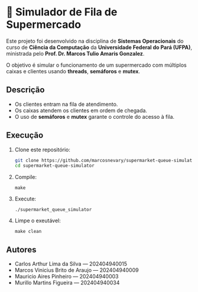 # 🛒 Simulador de Fila de Supermercado

Este projeto foi desenvolvido na disciplina de **Sistemas Operacionais** do curso de **Ciência da Computação** da **Universidade Federal do Pará (UFPA)**, ministrada pelo **Prof. Dr. Marcos Tulio Amaris Gonzalez**.

O objetivo é simular o funcionamento de um supermercado com múltiplos caixas e clientes usando **threads**, **semáforos** e **mutex**.

## Descrição

- Os clientes entram na fila de atendimento.
- Os caixas atendem os clientes em ordem de chegada.
- O uso de **semáforos** e **mutex** garante o controle do acesso à fila.

## Execução

1. Clone este repositório:
    ```bash
    git clone https://github.com/marcosnevary/supermarket-queue-simulator.git
    cd supermarket-queue-simulator
    ```
2. Compile:
    ```
    make
    ```
3. Execute:
    ```
    ./supermarket_queue_simulator
    ```
4. Limpe o exeutável:
    ```
    make clean
    ```

## Autores

- Carlos Arthur Lima da Silva — 202404940015
- Marcos Vinicius Brito de Araujo — 202404940009
- Mauricio Aires Pinheiro — 202404940003
- Murillo Martins Figueira — 202404940034
